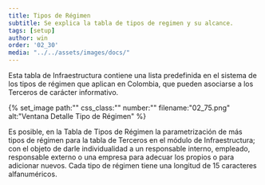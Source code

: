 ```yaml
---
title: Tipos de Régimen
subtitle: Se explica la tabla de tipos de regimen y su alcance.
tags: [setup]
author: win
order: '02_30'
media: "../../assets/images/docs/"
---
```


Esta tabla de Infraestructura contiene una lista predefinida en el sistema de los tipos de régimen que aplican en Colombia, que pueden asociarse a los Terceros de carácter informativo.

{% set_image
  path:""
  css_class:""
  number:""
  filename:"02_75.png"
  alt:"Ventana Detalle Tipo de Régimen"
%}

Es posible, en la Tabla de Tipos de Régimen la parametrización de más tipos de régimen para la tabla de Terceros en el módulo de Infraestructura; con el objeto de darle individualidad a un responsable interno, empleado, responsable externo o una empresa para adecuar los propios o para adicionar nuevos. Cada tipo de régimen tiene una longitud de 15 caracteres alfanuméricos.
